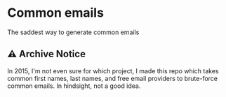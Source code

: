 # Common emails

The saddest way to generate common emails

## ⚠️ Archive Notice

In 2015, I'm not even sure for which project, I made this repo which takes common first names, last names, and free email providers to brute-force common emails. In hindsight, not a good idea.
